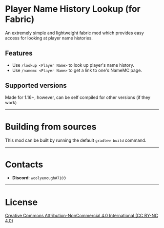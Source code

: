 # Player Name History Lookup (for Fabric)
An extremely simple and lightweight fabric mod which provides easy access for looking at player name histories.

## Features
* Use `/lookup <Player Name>` to look up player's name history.
* Use `/namemc <Player Name>` to get a link to one's NameMC page.

## Supported versions
Made for 1.16+, however, can be self compiled for other versions (if they work)


---
# Building from sources
This mod can be built by running the default `gradlew build` command.


---
# Contacts
* **Discord**: `woolyenough#7103`

---
# License
[Creative Commons Attribution-NonCommercial 4.0 International (CC BY-NC 4.0)](https://creativecommons.org/licenses/by-nc/4.0/)
